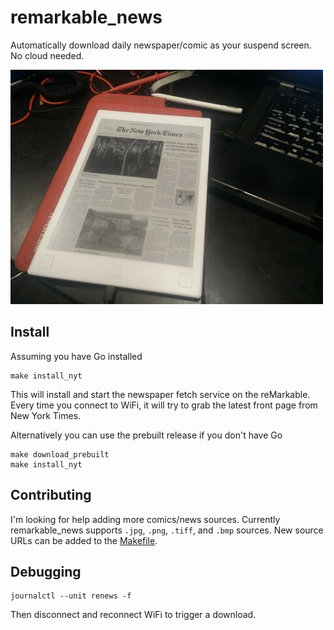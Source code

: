 # remarkable_news

Automatically download daily newspaper/comic as your suspend screen.  No cloud needed.

![demo](pic2.jpg)

## Install

Assuming you have Go installed

    make install_nyt
    
This will install and start the newspaper fetch service on the reMarkable.  Every time you connect to WiFi, it will try to grab the latest front page from New York Times.
    
Alternatively you can use the prebuilt release if you don't have Go

    make download_prebuilt
    make install_nyt
    
## Contributing

I'm looking for help adding more comics/news sources.  Currently remarkable_news supports `.jpg`, `.png`, `.tiff`, and `.bmp` sources.  New source URLs can be added to the [Makefile](Makefile).

## Debugging

    journalctl --unit renews -f
    
Then disconnect and reconnect WiFi to trigger a download.
